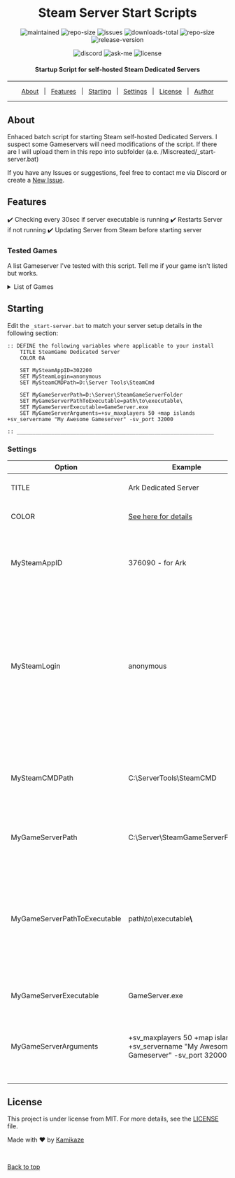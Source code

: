 <h1 align="center" id="top">Steam Server Start Scripts</h1>

<p align="center">
  
  <img alt="maintained" src="https://img.shields.io/badge/Maintained%3F-yes-green.svg"/>
  
  <img alt="repo-size" src="https://img.shields.io/github/last-commit/Kamiikaze/Steam-Server-Start-Scripts"/>
  
  <img alt="issues" src="https://img.shields.io/github/issues/Kamiikaze/Steam-Server-Start-Scripts"/>
  
  <img alt="downloads-total" src="https://img.shields.io/github/downloads/Kamiikaze/Steam-Server-Start-Scripts/total"/>
  
  <img alt="repo-size" src="https://img.shields.io/github/languages/code-size/Kamiikaze/Steam-Server-Start-Scripts"/>

  <img alt="release-version" src="https://img.shields.io/github/v/release/Kamiikaze/Steam-Server-Start-Scripts">

</p>

<p align="center">
  
  <img alt="discord" src="https://img.shields.io/badge/Discord-Kamikaze%230264-blue.svg"/>
  
  <img alt="ask-me" src="https://img.shields.io/badge/Ask%20me-anything-56BEB8.svg"/>

  <img alt="license" src="https://img.shields.io/github/license/Kamiikaze/Steam-Server-Start-Scripts?color=56BEB8">
</p>

<!-- Status -->

<h4 align="center"> 
	Startup Script for self-hosted Steam Dedicated Servers
</h4>

<hr>

<p align="center">
  <a href="#about">About</a> &#xa0; | &#xa0; 
  <a href="#features">Features</a> &#xa0; | &#xa0;
  <a href="#starting">Starting</a> &#xa0; | &#xa0;
  <a href="#settings">Settings</a> &#xa0; | &#xa0;
  <a href="#license">License</a> &#xa0; | &#xa0;
  <a href="https://github.com/Kamiikaze" target="_blank">Author</a>
</p>

<hr>


## About ##

Enhaced batch script for starting Steam self-hosted Dedicated Servers. I suspect some Gameservers will need modifications of the script. If there are I will upload them in this repo into subfolder (a.e. /Miscreated/_start-server.bat)

If you have any Issues or suggestions, feel free to contact me via Discord or create a [New Issue](https://github.com/Kamiikaze/Steam-Server-Start-Scripts/issues/new).



## Features ##

:heavy_check_mark: Checking every 30sec if server executable is running
:heavy_check_mark: Restarts Server if not running
:heavy_check_mark: Updating Server from Steam before starting server

### Tested Games
A list Gameserver I've tested with this script. Tell me if your game isn't listed but works.
<details>
<summary>List of Games</summary>

#### List of Games
- Ark: Survival Evolved
- DayZ Standalone
- Miscreated
</details>

## Starting ##

Edit the `_start-server.bat` to match your server setup details in the following section:

```batch
:: DEFINE the following variables where applicable to your install
	TITLE SteamGame Dedicated Server
	COLOR 0A
	
	SET MySteamAppID=302200
	SET MySteamLogin=anonymous
	SET MySteamCMDPath=D:\Server Tools\SteamCmd
	
	SET MyGameServerPath=D:\Server\SteamGameServerFolder
	SET MyGameServerPathToExecutable=path\to\executable\
	SET MyGameServerExecutable=GameServer.exe
	SET MyGameServerArguments=+sv_maxplayers 50 +map islands +sv_servername "My Awesome Gameserver" -sv_port 32000
	
:: _______________________________________________________________
```


### Settings
| Option 	| Example 	| Description 	|
|-	|-	|-	|
| TITLE 	| Ark Dedicated Server 	| Sets the title of the CMD-Window. 	|
| COLOR 	| [See here for details](https://www.robvanderwoude.com/ntcolor.php) 	| Sets the color of the CMD-Window. 	|
| MySteamAppID 	| 376090 - for Ark 	| SteamAppID of the GameServer. Needed to update the Gameserver on restart. 	|
| MySteamLogin 	| anonymous 	| SteamCMD Username: Some Games need a valid useraccount or an useraccount where you own the game. If you have issues downloadig it change it, else use the default 'anonymous'. 	|
| MySteamCMDPath 	| C:\ServerTools\SteamCMD 	| Absolute Path to SteamCMD Folder (not the .exe). To start SteamCMD and the update of the Gameserver. 	|
| MyGameServerPath 	| C:\Server\SteamGameServerFolder 	| Absolute Path to the Gameserver Folder. 	|
| MyGameServerPathToExecutable 	| path\to\executable<b>\\</b> 	| Realtive Path to the Server-Executable. Leave blank if its located in the root folder of the Gameserver. <br><b>Important: Don't forget to add a backslash '\\' at the end of the path!</b> 	|
| MyGameServerExecutable 	| GameServer.exe 	| Name of the Server-Executable. 	|
| MyGameServerArguments 	| +sv_maxplayers 50 +map islands +sv_servername "My Awesome Gameserver" -sv_port 32000 	| Gameserver launch arguments. Differs by game, check the corresponding manual. 	|


## License ##

This project is under license from MIT. For more details, see the [LICENSE](LICENSE.md) file.


Made with :heart: by <a href="https://github.com/Kamiikaze" target="_blank">Kamikaze</a>

&#xa0;

<a href="#top">Back to top</a>